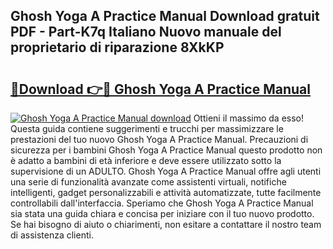 ## Ghosh Yoga A Practice Manual Download gratuit PDF - Part-K7q Italiano Nuovo manuale del proprietario di riparazione 8XkKP

# <h2><a href="http://dfb1izv.blite.top/?on=Ghosh+Yoga+A+Practice+Manual">🔗Download 👉🔴 Ghosh Yoga A Practice Manual</a></h2>

[![Ghosh Yoga A Practice Manual download](https://i.imgur.com/lujVjoI.png)](http://dfb1izv.blite.top/?on=Ghosh+Yoga+A+Practice+Manual)
Ottieni il massimo da esso! Questa guida contiene suggerimenti e trucchi per massimizzare le prestazioni del tuo nuovo Ghosh Yoga A Practice Manual. Precauzioni di sicurezza per i bambini Ghosh Yoga A Practice Manual questo prodotto non è adatto a bambini di età inferiore e deve essere utilizzato sotto la supervisione di un ADULTO. Ghosh Yoga A Practice Manual offre agli utenti una serie di funzionalità avanzate come assistenti virtuali, notifiche intelligenti, gadget personalizzabili e attività automatizzate, tutte facilmente controllabili dall'interfaccia. Speriamo che Ghosh Yoga A Practice Manual sia stata una guida chiara e concisa per iniziare con il tuo nuovo prodotto. Se hai bisogno di aiuto o chiarimenti, non esitare a contattare il nostro team di assistenza clienti.
